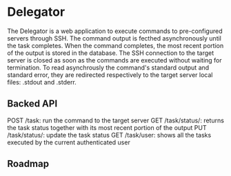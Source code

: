 # Delegator

The Delegator is a web application to execute commands to pre-configured servers through SSH.
The command output is fecthed asynchronously until the task completes.
When the command completes, the most recent portion of the output is stored in the database.
The SSH connection to the target server is closed as soon as the commands are executed without waiting for termination.
To read asynchrously the command's standard output and standard error, 
they are redirected respectively to the target server local files: <task-id>.stdout and <task-id>.stderr.

## Backed API

POST /task: run the command to the target server
GET /task/status/<task-id>: returns the task status together with its most recent portion of the output
PUT /task/status/<task-id>: update the task status
GET /task/user: shows all the tasks executed by the current authenticated user

## Roadmap
